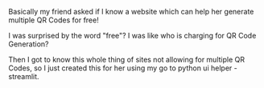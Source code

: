 Basically my friend asked if I know a website which can help her generate multiple QR Codes for free!

I was surprised by the word "free"? I was like who is charging for QR Code Generation?

Then I got to know this whole thing of sites not allowing for multiple QR Codes, so I just created this for her using my go to python ui helper - streamlit.
